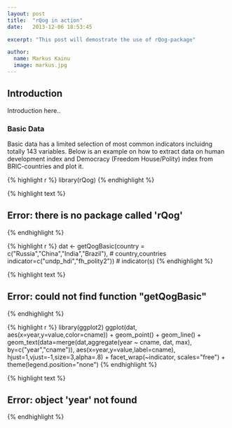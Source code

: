 ```yaml
---
layout: post
title:  "rQog in action"
date:   2013-12-06 18:53:45

excerpt: "This post will demostrate the use of rQog-package"

author:
  name: Markus Kainu
  image: markus.jpg
---
```


## Introduction


Introduction here..


### Basic Data

Basic data has a limited selection of most common indicators incluidng totally 143 variables. Below is an example on how to extract data on human development index and Democracy (Freedom House/Polity) index from BRIC-countries and plot it.


{% highlight r %}
library(rQog)
{% endhighlight %}



{% highlight text %}
## Error: there is no package called 'rQog'
{% endhighlight %}



{% highlight r %}
dat <- getQogBasic(country = c("Russia","China","India","Brazil"), # country,countries
              indicator=c("undp_hdi","fh_polity2")) # indicator(s)
{% endhighlight %}



{% highlight text %}
## Error: could not find function "getQogBasic"
{% endhighlight %}



{% highlight r %}
library(ggplot2)
ggplot(dat, aes(x=year,y=value,color=cname)) + 
  geom_point() + geom_line() +
  geom_text(data=merge(dat,aggregate(year ~ cname, dat, max),
                     by=c("year","cname")),
          aes(x=year,y=value,label=cname),
          hjust=1,vjust=-1,size=3,alpha=.8) +
  facet_wrap(~indicator, scales="free") +
  theme(legend.position="none")
{% endhighlight %}



{% highlight text %}
## Error: object 'year' not found
{% endhighlight %}








[jekyll-gh]: https://github.com/mojombo/jekyll
[jekyll]:    http://jekyllrb.com
